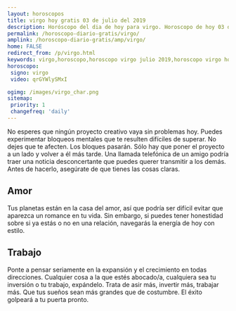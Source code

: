 ```yaml
---
layout: horoscopos
title: virgo hoy gratis 03 de julio del 2019 
description: Horóscopo del dia de hoy para virgo. Horoscopo de hoy 03 de julio del 2019. Las predicciones de amor, trabajo, vida personal gratis.
permalink: /horoscopo-diario-gratis/virgo/
amplink: /horoscopo-diario-gratis/amp/virgo/
home: FALSE
redirect_from: /p/virgo.html
keywords: virgo,horoscopo,horoscopo virgo julio 2019,horoscopo virgo hoy,tarot virgo julio 2019,horoscopo virgo,tarot virgo hoy,horoscopo de hoy,horoscopo diario,tarot del amor,horoscopo de hoy virgo,horoscopo diario del tarot, Horoscopo de hoy virgo 03 de julio del 2019,horóscopo del día,signos zodiacales 2019, el horoscopo de hoy
horoscopo:
 signo: virgo
 video: qrGYWlySMxI

ogimg: /images/virgo_char.png
sitemap:
 priority: 1
 changefreq: 'daily'
---
```



No esperes que ningún proyecto creativo vaya sin problemas hoy. Puedes experimentar bloqueos mentales que te resulten difíciles de superar. No dejes que te afecten. Los bloques pasarán. Sólo hay que poner el proyecto a un lado y volver a él más tarde. Una llamada telefónica de un amigo podría traer una noticia desconcertante que puedes querer transmitir a los demás. Antes de hacerlo, asegúrate de que tienes las cosas claras.

## Amor

Tus planetas están en la casa del amor, así que podría ser difícil evitar que aparezca un romance en tu vida. Sin embargo, si puedes tener honestidad sobre si ya estás o no en una relación, navegarás la energía de hoy con estilo.

## Trabajo

Ponte a pensar seriamente en la expansión y el crecimiento en todas direcciones. Cualquier cosa a la que estés abocado/a, cualquiera sea tu inversión o tu trabajo, expándelo. Trata de asir más, invertir más, trabajar más. Que tus sueños sean más grandes que de costumbre. El éxito golpeará a tu puerta pronto.